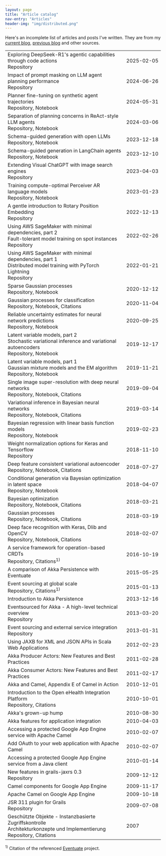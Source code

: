 ```yaml
---
layout: page
title: "Article catalog"
nav-entry: "Articles"
header-img: "img/distributed.png"
---
```


Here's an incomplete list of articles and posts I've written. They are from my [current blog](/), [previous blog](https://krasserm.blogspot.com/) and other sources.
<p></p>
<table>
<tr><td><a style="text-decoration: none;" href="/2025/02/05/deepseek-r1-agent/">Exploring DeepSeek-R1's agentic capabilities through code actions</a><br><span style="font-size: 16px;"><a style="text-decoration: none;" href="https://github.com/gradion-ai/freeact">Repository</a></span></td><td style="white-space: nowrap;">2025-02-05</td></tr>
<tr><td><a style="text-decoration: none;" href="/2024/06/26/planner-prompt-masking/">Impact of prompt masking on LLM agent planning performance</a><br><span style="font-size: 16px;"><a style="text-decoration: none;" href="https://github.com/krasserm/bot-with-plan">Repository</a></span></td><td style="white-space: nowrap;">2024-06-26</td></tr>
<tr><td><a style="text-decoration: none;" href="/2024/05/31/planner-fine-tuning/">Planner fine-tuning on synthetic agent trajectories</a><br><span style="font-size: 16px;"><a style="text-decoration: none;" href="https://github.com/krasserm/bot-with-plan">Repository</a>, <a style="text-decoration: none;" href="https://github.com/krasserm/bot-with-plan/blob/master/planner_finetuned.ipynb">Notebook</a></span></td><td style="white-space: nowrap;">2024-05-31</td></tr>
<tr><td><a style="text-decoration: none;" href="/2024/03/06/modular-agent/">Separation of planning concerns in ReAct-style LLM agents</a><br><span style="font-size: 16px;"><a style="text-decoration: none;" href="https://github.com/krasserm/bot-with-plan/tree/wip-article-2">Repository</a>, <a style="text-decoration: none;" href="https://github.com/krasserm/bot-with-plan/blob/wip-article-2/example_agent.ipynb">Notebook</a></span></td><td style="white-space: nowrap;">2024-03-06</td></tr>
<tr><td><a style="text-decoration: none;" href="/2023/12/18/llm-json-mode/">Schema-guided generation with open LLMs</a><br><span style="font-size: 16px;"><a style="text-decoration: none;" href="https://github.com/krasserm/bot-with-plan">Repository</a>, <a style="text-decoration: none;" href="https://github.com/krasserm/bot-with-plan/blob/master/json_mode.ipynb">Notebook</a></span></td><td style="white-space: nowrap;">2023-12-18</td></tr>
<tr><td><a style="text-decoration: none;" href="/2023/12/10/grammar-based-agents/">Schema-guided generation in LangChain agents</a><br><span style="font-size: 16px;"><a style="text-decoration: none;" href="https://github.com/krasserm/bot-with-plan/tree/wip-article-1">Repository</a>, <a style="text-decoration: none;" href="https://github.com/krasserm/bot-with-plan/blob/wip-article-1/example_agent.ipynb">Notebook</a></span></td><td style="white-space: nowrap;">2023-12-10</td></tr>
<tr><td><a style="text-decoration: none;" href="/2023/04/03/visual-chatgpt-search/">Extending Visual ChatGPT with image search engines</a><br><span style="font-size: 16px;"><a style="text-decoration: none;" href="https://github.com/krasserm/visual-chatgpt">Repository</a></span></td><td style="white-space: nowrap;">2023-04-03</td></tr>
<tr><td><a style="text-decoration: none;" href="/2023/01/23/scaling-perceiver-ar/">Training compute-optimal Perceiver AR language models</a><br><span style="font-size: 16px;"><a style="text-decoration: none;" href="https://github.com/krasserm/perceiver-io/tree/main/examples/scaling/clm">Repository</a>, <a style="text-decoration: none;" href="https://github.com/krasserm/perceiver-io/blob/main/examples/scaling/clm/article.ipynb">Notebook</a></span></td><td style="white-space: nowrap;">2023-01-23</td></tr>
<tr><td><a style="text-decoration: none;" href="/2022/12/13/rotary-position-embedding/">A gentle introduction to Rotary Position Embedding</a><br><span style="font-size: 16px;"><a style="text-decoration: none;" href="https://github.com/krasserm/perceiver-io">Repository</a></span></td><td style="white-space: nowrap;">2022-12-13</td></tr>
<tr><td><a style="text-decoration: none;" href="/2022/02/26/sagemaker-fault-tolerance/">Using AWS SageMaker with minimal dependencies, part 2<br>Fault-tolerant model training on spot instances</a><br><span style="font-size: 16px;"><a style="text-decoration: none;" href="https://github.com/krasserm/sagemaker-tutorial/tree/wip-part-2">Repository</a></span></td><td style="white-space: nowrap;">2022-02-26</td></tr>
<tr><td><a style="text-decoration: none;" href="/2022/01/21/sagemaker-multi-node/">Using AWS SageMaker with minimal dependencies, part 1<br>Distributed model training with PyTorch Lightning</a><br><span style="font-size: 16px;"><a style="text-decoration: none;" href="https://github.com/krasserm/sagemaker-tutorial/tree/wip-part-1">Repository</a></span></td><td style="white-space: nowrap;">2022-01-21</td></tr>
<tr><td><a style="text-decoration: none;" href="/2020/12/12/gaussian-processes-sparse/">Sparse Gaussian processes</a><br><span style="font-size: 16px;"><a style="text-decoration: none;" href="https://github.com/krasserm/bayesian-machine-learning">Repository</a>, <a style="text-decoration: none;" href="https://github.com/krasserm/bayesian-machine-learning/blob/dev/gaussian-processes/gaussian_processes_sparse.ipynb">Notebook</a></span></td><td style="white-space: nowrap;">2020-12-12</td></tr>
<tr><td><a style="text-decoration: none;" href="/2020/11/04/gaussian-processes-classification/">Gaussian processes for classification</a><br><span style="font-size: 16px;"><a style="text-decoration: none;" href="https://github.com/krasserm/bayesian-machine-learning">Repository</a>, <a style="text-decoration: none;" href="https://github.com/krasserm/bayesian-machine-learning/blob/dev/gaussian-processes/gaussian_processes_classification.ipynb">Notebook</a>, <a style="text-decoration: none;" href="https://scholar.google.com/scholar?q=%22krasserm.github.io%2F2020%2F11%2F04%2Fgaussian-processes-classification%22">Citations</a></span></td><td style="white-space: nowrap;">2020-11-04</td></tr>
<tr><td><a style="text-decoration: none;" href="/2020/09/25/reliable-uncertainty-estimates/">Reliable uncertainty estimates for neural network predictions</a><br><span style="font-size: 16px;"><a style="text-decoration: none;" href="https://github.com/krasserm/bayesian-machine-learning">Repository</a>, <a style="text-decoration: none;" href="https://github.com/krasserm/bayesian-machine-learning/blob/dev/noise-contrastive-priors/ncp.ipynb">Notebook</a></span></td><td style="white-space: nowrap;">2020-09-25</td></tr>
<tr><td><a style="text-decoration: none;" href="/2019/12/17/latent-variable-models-part-2/">Latent variable models, part 2<br>Stochastic variational inference and variational autoencoders</a><br><span style="font-size: 16px;"><a style="text-decoration: none;" href="https://github.com/krasserm/bayesian-machine-learning">Repository</a>, <a style="text-decoration: none;" href="https://github.com/krasserm/bayesian-machine-learning/blob/dev/latent-variable-models/latent_variable_models_part_2.ipynb">Notebook</a></span></td><td style="white-space: nowrap;">2019-12-17</td></tr>
<tr><td><a style="text-decoration: none;" href="/2019/11/21/latent-variable-models-part-1/">Latent variable models, part 1<br>Gaussian mixture models and the EM algorithm</a><br><span style="font-size: 16px;"><a style="text-decoration: none;" href="https://github.com/krasserm/bayesian-machine-learning">Repository</a>, <a style="text-decoration: none;" href="https://github.com/krasserm/bayesian-machine-learning/blob/dev/latent-variable-models/latent_variable_models_part_1.ipynb">Notebook</a></span></td><td style="white-space: nowrap;">2019-11-21</td></tr>
<tr><td><a style="text-decoration: none;" href="/2019/09/04/super-resolution/">Single image super-resolution with deep neural networks</a><br><span style="font-size: 16px;"><a style="text-decoration: none;" href="https://github.com/krasserm/super-resolution">Repository</a>, <a style="text-decoration: none;" href="https://github.com/krasserm/super-resolution/blob/master/article.ipynb">Notebook</a>, <a style="text-decoration: none;" href="https://scholar.google.com/scholar?q=%22github.com%2Fkrasserm%2Fsuper-resolution%22+OR+%22krasserm.github.io%2F2019%2F09%2F04%2Fsuper-resolution%22">Citations</a></span></td><td style="white-space: nowrap;">2019-09-04</td></tr>
<tr><td><a style="text-decoration: none;" href="/2019/03/14/bayesian-neural-networks/">Variational inference in Bayesian neural networks</a><br><span style="font-size: 16px;"><a style="text-decoration: none;" href="https://github.com/krasserm/bayesian-machine-learning">Repository</a>, <a style="text-decoration: none;" href="https://github.com/krasserm/bayesian-machine-learning/blob/dev/bayesian-neural-networks/bayesian_neural_networks.ipynb">Notebook</a>, <a style="text-decoration: none;" href="https://scholar.google.com/scholar?q=%22krasserm.github.io%2F2019%2F03%2F14%2Fbayesian-neural-networks%22">Citations</a></span></td><td style="white-space: nowrap;">2019-03-14</td></tr>
<tr><td><a style="text-decoration: none;" href="/2019/02/23/bayesian-linear-regression/">Bayesian regression with linear basis function models</a><br><span style="font-size: 16px;"><a style="text-decoration: none;" href="https://github.com/krasserm/bayesian-machine-learning">Repository</a>, <a style="text-decoration: none;" href="https://github.com/krasserm/bayesian-machine-learning/blob/dev/bayesian-linear-regression/bayesian_linear_regression.ipynb">Notebook</a></span></td><td style="white-space: nowrap;">2019-02-23</td></tr>
<tr><td><a style="text-decoration: none;" href="/2018/11/10/weightnorm-implementation-options/">Weight normalization options for Keras and Tensorflow</a><br><span style="font-size: 16px;"><a style="text-decoration: none;" href="https://github.com/krasserm/weightnorm/tree/master/keras_2">Repository</a></span></td><td style="white-space: nowrap;">2018-11-10</td></tr>
<tr><td><a style="text-decoration: none;" href="/2018/07/27/dfc-vae/">Deep feature consistent variational autoencoder</a><br><span style="font-size: 16px;"><a style="text-decoration: none;" href="https://github.com/krasserm/bayesian-machine-learning">Repository</a>, <a style="text-decoration: none;" href="https://github.com/krasserm/bayesian-machine-learning/blob/dev/autoencoder-applications/variational_autoencoder_dfc.ipynb">Notebook</a>, <a style="text-decoration: none;" href="https://scholar.google.com/scholar?q=%22krasserm.github.io%2F2018%2F07%2F27%2Fdfc-vae%22">Citations</a></span></td><td style="white-space: nowrap;">2018-07-27</td></tr>
<tr><td><a style="text-decoration: none;" href="/2018/04/07/latent-space-optimization/">Conditional generation via Bayesian optimization in latent space</a><br><span style="font-size: 16px;"><a style="text-decoration: none;" href="https://github.com/krasserm/bayesian-machine-learning">Repository</a>, <a style="text-decoration: none;" href="https://github.com/krasserm/bayesian-machine-learning/blob/dev/autoencoder-applications/variational_autoencoder_opt.ipynb">Notebook</a></span></td><td style="white-space: nowrap;">2018-04-07</td></tr>
<tr><td><a style="text-decoration: none;" href="/2018/03/21/bayesian-optimization/">Bayesian optimization</a><br><span style="font-size: 16px;"><a style="text-decoration: none;" href="https://github.com/krasserm/bayesian-machine-learning">Repository</a>, <a style="text-decoration: none;" href="https://github.com/krasserm/bayesian-machine-learning/blob/dev/bayesian-optimization/bayesian_optimization.ipynb">Notebook</a>, <a style="text-decoration: none;" href="https://scholar.google.com/scholar?q=%22krasserm.github.io%2F2018%2F03%2F21%2Fbayesian-optimization%22">Citations</a></span></td><td style="white-space: nowrap;">2018-03-21</td></tr>
<tr><td><a style="text-decoration: none;" href="/2018/03/19/gaussian-processes/">Gaussian processes</a><br><span style="font-size: 16px;"><a style="text-decoration: none;" href="https://github.com/krasserm/bayesian-machine-learning">Repository</a>, <a style="text-decoration: none;" href="https://github.com/krasserm/bayesian-machine-learning/blob/dev/gaussian-processes/gaussian_processes.ipynb">Notebook</a>, <a style="text-decoration: none;" href="https://scholar.google.com/scholar?q=%22krasserm.github.io%2F2018%2F03%2F19%2Fgaussian-processes%22">Citations</a></span></td><td style="white-space: nowrap;">2018-03-19</td></tr>
<tr><td><a style="text-decoration: none;" href="/2018/02/07/deep-face-recognition/">Deep face recognition with Keras, Dlib and OpenCV</a><br><span style="font-size: 16px;"><a style="text-decoration: none;" href="https://github.com/krasserm/face-recognition">Repository</a>, <a style="text-decoration: none;" href="https://github.com/krasserm/face-recognition/blob/master/face-recognition.ipynb">Notebook</a>, <a style="text-decoration: none;" href="https://scholar.google.com/scholar?q=%22krasserm.github.io%2F2018%2F02%2F07%2Fdeep-face-recognition%22+OR+%22github.com%2Fkrasserm%2Fface-recognition%22">Citations</a></span></td><td style="white-space: nowrap;">2018-02-07</td></tr>
<tr><td><a style="text-decoration: none;" href="/2016/10/19/operation-based-crdt-framework/">A service framework for operation-based CRDTs</a><br><span style="font-size: 16px;"><a style="text-decoration: none;" href="https://github.com/RBMHTechnology/eventuate">Repository</a>, <a style="text-decoration: none;" href="https://scholar.google.com/scholar?q=%22rbmhtechnology.github.io%2Feventuate%22+AND+%22CRDT%22">Citations</a><sup>1)</sup></span></td><td style="white-space: nowrap;">2016-10-19</td></tr>
<tr><td><a style="text-decoration: none;" href="/2015/05/25/akka-persistence-eventuate-comparison/">A comparison of Akka Persistence with Eventuate</a><br><span style="font-size: 16px;"></span></td><td style="white-space: nowrap;">2015-05-25</td></tr>
<tr><td><a style="text-decoration: none;" href="/2015/01/13/event-sourcing-at-global-scale/">Event sourcing at global scale</a><br><span style="font-size: 16px;"><a style="text-decoration: none;" href="https://github.com/RBMHTechnology/eventuate">Repository</a>, <a style="text-decoration: none;" href="https://scholar.google.com/scholar?q=%22rbmhtechnology.github.io%2Feventuate%22">Citations</a><sup>1)</sup></span></td><td style="white-space: nowrap;">2015-01-13</td></tr>
<tr><td><a style="text-decoration: none;" href="https://krasserm.blogspot.com/2013/12/introduction-to-akka-persistence.html">Introduction to Akka Persistence</a><br><span style="font-size: 16px;"></span></td><td style="white-space: nowrap;">2013-12-16</td></tr>
<tr><td><a style="text-decoration: none;" href="https://krasserm.blogspot.com/2013/03/eventsourced-for-akka-high-level.html">Eventsourced for Akka - A high-level technical overview</a><br><span style="font-size: 16px;"><a style="text-decoration: none;" href="https://github.com/eligosource/eventsourced">Repository</a></span></td><td style="white-space: nowrap;">2013-03-20</td></tr>
<tr><td><a style="text-decoration: none;" href="https://krasserm.blogspot.com/2013/01/event-sourcing-and-external-service.html">Event sourcing and external service integration</a><br><span style="font-size: 16px;"><a style="text-decoration: none;" href="https://github.com/eligosource/eventsourced">Repository</a></span></td><td style="white-space: nowrap;">2013-01-31</td></tr>
<tr><td><a style="text-decoration: none;" href="https://krasserm.blogspot.com/2012/02/using-jaxb-for-xml-and-json-apis-in.html">Using JAXB for XML and JSON APIs in Scala Web Applications</a><br><span style="font-size: 16px;"></span></td><td style="white-space: nowrap;">2012-02-23</td></tr>
<tr><td><a style="text-decoration: none;" href="https://krasserm.blogspot.com/2011/02/akka-producer-actor-new-features-and.html">Akka Producer Actors: New Features and Best Practices</a><br><span style="font-size: 16px;"></span></td><td style="white-space: nowrap;">2011-02-28</td></tr>
<tr><td><a style="text-decoration: none;" href="https://krasserm.blogspot.com/2011/02/akka-consumer-actors-new-features-and.html">Akka Consumer Actors: New Features and Best Practices</a><br><span style="font-size: 16px;"></span></td><td style="white-space: nowrap;">2011-02-17</td></tr>
<tr><td><a style="text-decoration: none;" href="https://manning-content.s3.amazonaws.com/download/b/ae4ebfa-c4dd-413f-8f1a-1ce1f86816b8/appEsample.pdf">Akka and Camel, Appendix E of Camel in Action</a><br><span style="font-size: 16px;"></span></td><td style="white-space: nowrap;">2010-12-01</td></tr>
<tr><td><a style="text-decoration: none;" href="https://dzone.com/articles/introduction-open-ehealth">Introduction to the Open eHealth Integration Platform</a><br><span style="font-size: 16px;"><a style="text-decoration: none;" href="https://github.com/oehf/ipf">Repository</a>, <a style="text-decoration: none;" href="https://scholar.google.com/scholar?q=%22dzone.com%2Farticles%2Fintroduction-open-ehealth%22">Citations</a></span></td><td style="white-space: nowrap;">2010-10-01</td></tr>
<tr><td><a style="text-decoration: none;" href="https://krasserm.blogspot.com/2010/08/akkas-grown-up-hump.html">Akka's grown-up hump</a><br><span style="font-size: 16px;"></span></td><td style="white-space: nowrap;">2010-08-30</td></tr>
<tr><td><a style="text-decoration: none;" href="https://krasserm.blogspot.com/2010/04/akka-features-for-application.html">Akka features for application integration</a><br><span style="font-size: 16px;"></span></td><td style="white-space: nowrap;">2010-04-03</td></tr>
<tr><td><a style="text-decoration: none;" href="https://krasserm.blogspot.com/2010/02/accessing-security-enabled-google-app.html">Accessing a protected Google App Engine service with Apache Camel</a><br><span style="font-size: 16px;"></span></td><td style="white-space: nowrap;">2010-02-07</td></tr>
<tr><td><a style="text-decoration: none;" href="https://krasserm.blogspot.com/2010/02/add-oauth-to-your-web-application-with.html">Add OAuth to your web application with Apache Camel</a><br><span style="font-size: 16px;"></span></td><td style="white-space: nowrap;">2010-02-07</td></tr>
<tr><td><a style="text-decoration: none;" href="https://krasserm.blogspot.com/2010/01/accessing-security-enabled-google-app.html">Accessing a protected Google App Engine service from a Java client</a><br><span style="font-size: 16px;"></span></td><td style="white-space: nowrap;">2010-01-14</td></tr>
<tr><td><a style="text-decoration: none;" href="https://krasserm.blogspot.com/2009/12/new-features-in-grails-jaxrs-03.html">New features in grails-jaxrs 0.3</a><br><span style="font-size: 16px;"><a style="text-decoration: none;" href="https://github.com/krasserm/grails-jaxrs">Repository</a></span></td><td style="white-space: nowrap;">2009-12-12</td></tr>
<tr><td><a style="text-decoration: none;" href="https://krasserm.blogspot.com/2009/11/camel-components-for-google-app-engine.html">Camel components for Google App Engine</a><br><span style="font-size: 16px;"></span></td><td style="white-space: nowrap;">2009-11-17</td></tr>
<tr><td><a style="text-decoration: none;" href="https://krasserm.blogspot.com/2009/10/first-steps-with-apache-camel-on-google.html">Apache Camel on Google App Engine</a><br><span style="font-size: 16px;"></span></td><td style="white-space: nowrap;">2009-10-18</td></tr>
<tr><td><a style="text-decoration: none;" href="https://krasserm.blogspot.com/2009/07/jsr-311-plugin-for-grails.html">JSR 311 plugin for Grails</a><br><span style="font-size: 16px;"><a style="text-decoration: none;" href="https://github.com/krasserm/grails-jaxrs">Repository</a></span></td><td style="white-space: nowrap;">2009-07-08</td></tr>
<tr><td><a style="text-decoration: none;" href="https://safr.sourceforge.net/extern/safr-article-jm.pdf">Geschützte Objekte - Instanzbasierte Zugriffskontrolle<br>Architekturkonzepte und Implementierung</a><br><span style="font-size: 16px;"><a style="text-decoration: none;" href="https://safr.sourceforge.net/">Repository</a>, <a style="text-decoration: none;" href="https://www.bibsonomy.org/bibtex/1f8feb379a5e0a4129e1b1e6a8a8ca5b">Citations</a></span></td><td style="white-space: nowrap;">2007</td></tr>
</table>

<sup>1)</sup> Citation of the referenced [Eventuate](https://rbmhtechnology.github.io/eventuate/) project.
